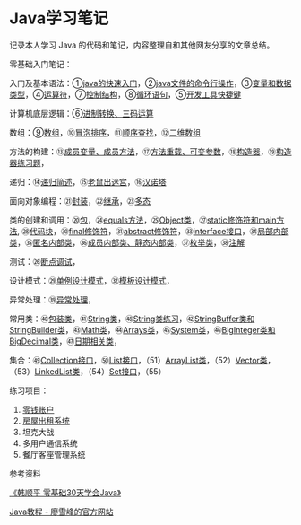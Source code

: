 # Java学习笔记

记录本人学习 Java 的代码和笔记，内容整理自和其他网友分享的文章总结。



零基础入门笔记：

入门及基本语法：①[java的快速入门](https://github.com/92rw/Java-Study-Notes/blob/main/JavaNote/Studynote01_Hello.java)，②[java文件的命令行操作](https://github.com/92rw/Java-Study-Notes/blob/main/JavaNote/Studynote02_Hello.java)，③[变量和数据类型](https://github.com/92rw/Java-Study-Notes/blob/main/JavaNote/Studynote03_Var.java)，④[运算符](https://github.com/92rw/Java-Study-Notes/blob/main/JavaNote/Studynote04_Operator.java)，⑦[控制结构](https://github.com/92rw/Java-Study-Notes/blob/main/JavaNote/Studynote07_ControlStructure.java)，⑧[循环语句](https://github.com/92rw/Java-Study-Notes/blob/main/JavaNote/Studynote08_LoopCircle.java)，⑤[开发工具快捷键](https://github.com/92rw/Java-Study-Notes/blob/main/JavaNote/Studynote05_API.java)

计算机底层逻辑：⑥[进制转换、三码运算](https://github.com/92rw/Java-Study-Notes/blob/main/JavaNote/Studynote06_Numeral.java)

数组：⑨[数组](https://github.com/92rw/Java-Study-Notes/blob/main/JavaNote/Studynote09_Array.java)，⑩[冒泡排序](https://github.com/92rw/Java-Study-Notes/blob/main/JavaNote/Studynote10_BubbleSort.java)，⑪[顺序查找](https://github.com/92rw/Java-Study-Notes/blob/main/JavaNote/Studynote11_SeqSearch.java)，⑫[二维数组](https://github.com/92rw/Java-Study-Notes/blob/main/JavaNote/Studynote12_2dArray.java)

方法的构建：⑬[成员变量、成员方法](https://github.com/92rw/Java-Study-Notes/blob/main/JavaNote/Studynote13_Object.java)，⑰[方法重载、可变参数](https://github.com/92rw/Java-Study-Notes/blob/main/JavaNote/Studynote17_DuplicateName.java)，⑱[构造器](https://github.com/92rw/Java-Study-Notes/blob/main/JavaNote/Studynote18_Constructor.java)，⑲[构造器练习题](https://github.com/92rw/Java-Study-Notes/blob/main/JavaNote/Studynote19_elementaryOOP.java)，

递归：⑭[递归简述](https://github.com/92rw/Java-Study-Notes/blob/main/JavaNote/Studynote14_Recursion.java)，⑮[老鼠出迷宫](https://github.com/92rw/Java-Study-Notes/blob/main/JavaNote/Studynote15_LabyrinthRat.java)，⑯[汉诺塔](https://github.com/92rw/Java-Study-Notes/blob/main/JavaNote/Studynote16_HanoiTower.java)

面向对象编程：㉑[封装](https://github.com/92rw/Java-Study-Notes/blob/main/JavaNote/Studynote21_Encapsulation.java)，㉒[继承](https://github.com/92rw/Java-Study-Notes/blob/main/JavaNote/Studynote22_Extends.java)，㉓[多态](https://github.com/92rw/Java-Study-Notes/blob/main/JavaNote/Studynote23_Polymorphic.java) 

类的创建和调用：⑳[包](https://github.com/92rw/Java-Study-Notes/blob/main/JavaNote/Studynote20_Package.java)，㉔[equals方法](https://github.com/92rw/Java-Study-Notes/blob/main/JavaNote/Studynote24_equals.java)，㉕[Object类](https://github.com/92rw/Java-Study-Notes/blob/main/JavaNote/Studynote25_classObject.java)，㉗[static修饰符和main方法](https://github.com/92rw/Java-Study-Notes/blob/main/JavaNote/Studynote27_static_main.java), ㉘[代码块](https://github.com/92rw/Java-Study-Notes/blob/main/JavaNote/Studynote28_CodeBlock.java)，㉚[final修饰符](https://github.com/92rw/Java-Study-Notes/blob/main/JavaNote/Studynote30_final.java)，㉛[abstract修饰符](https://github.com/92rw/Java-Study-Notes/blob/main/JavaNote/Studynote31_abstract.java)，㉝[interface接口](https://github.com/92rw/Java-Study-Notes/blob/main/JavaNote/Studynote33_Interface.java)，㉞[局部内部类](https://github.com/92rw/Java-Study-Notes/blob/main/JavaNote/Studynote34_NestedClass.java)，㉟[匿名内部类](https://github.com/92rw/Java-Study-Notes/blob/main/JavaNote/Studynote35_NestedAnonymous.java)，㊱[成员内部类、静态内部类](https://github.com/92rw/Java-Study-Notes/blob/main/JavaNote/Studynote36_NestedMenber.java)，㊲[枚举类](https://github.com/92rw/Java-Study-Notes/blob/main/JavaNote/Studynote37_Enumeration.java)，㊳[注解](https://github.com/92rw/Java-Study-Notes/blob/main/JavaNote/Studynote38_Annotation.java)

测试：㉖[断点调试](https://github.com/92rw/Java-Study-Notes/blob/main/JavaNote/Studynote26_Debug.java)，

设计模式：㉙[单例设计模式](https://github.com/92rw/Java-Study-Notes/blob/main/JavaNote/Studynote29_Singleton.java)，㉜[模板设计模式](https://github.com/92rw/Java-Study-Notes/blob/main/JavaNote/Studynote32_Prototype.java)，

异常处理：㊴[异常处理](https://github.com/92rw/Java-Study-Notes/blob/main/JavaNote/Studynote39_Exception.java)，

常用类：㊵[包装类](https://github.com/92rw/Java-Study-Notes/blob/main/JavaNote/Studynote40_WrapperClass.java)，㊶[String类](https://github.com/92rw/Java-Study-Notes/blob/main/JavaNote/Studynote41_String.java)，㊽[String类练习](https://github.com/92rw/Java-Study-Notes/blob/main/JavaNote/Studynote48_StringExercise.java)，㊷[StringBuffer类和StringBuilder类](https://github.com/92rw/Java-Study-Notes/blob/main/JavaNote/Studynote42_StringBuffer_StringBuilder.java)，㊸[Math类](https://github.com/92rw/Java-Study-Notes/blob/main/JavaNote/Studynote43_Math.java)，㊹[Arrays类](https://github.com/92rw/Java-Study-Notes/blob/main/JavaNote/Studynote44_Arrays.java)，㊺[System类](https://github.com/92rw/Java-Study-Notes/blob/main/JavaNote/Studynote45_System.java)，㊻[BigInteger类和BigDecimal类](https://github.com/92rw/Java-Study-Notes/blob/main/JavaNote/Studynote46_BigNumber.java)，㊼[日期相关类](https://github.com/92rw/Java-Study-Notes/blob/main/JavaNote/Studynote47_DateFormat.java)，

集合：㊾[Collection接口](https://github.com/92rw/Java-Study-Notes/blob/main/JavaNote/Studynote49_Collection.java)，㊿[List接口](https://github.com/92rw/Java-Study-Notes/blob/main/JavaNote/Studynote50_List.java)，（51）[ArrayList类](https://github.com/92rw/Java-Study-Notes/blob/main/JavaNote/Studynote51_ArrayList.java)，（52）[Vector类](https://github.com/92rw/Java-Study-Notes/blob/main/JavaNote/Studynote52_Vector.java)，（53）[LinkedList类](https://github.com/92rw/Java-Study-Notes/blob/main/JavaNote/Studynote53_LinkedList.java)，（54）[Set接口](https://github.com/92rw/Java-Study-Notes/blob/main/JavaNote/Studynote54_Set.java)，（55）

练习项目：

1. [零钱账户](https://github.com/92rw/Java-Study-Notes/blob/main/Exercise/PocketMoney/Design.md)
2. [房屋出租系统](https://github.com/92rw/Java-Study-Notes/blob/main/Exercise/HouseRenting/Design.md)
3. 坦克大战
4. 多用户通信系统
5. 餐厅客座管理系统



参考资料

[《韩顺平 零基础30天学会Java》](https://www.bilibili.com/av203821664) 

[Java教程 - 廖雪峰的官方网站](https://www.liaoxuefeng.com/wiki/1252599548343744)
